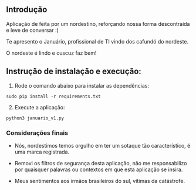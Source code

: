 ## Introdução

Aplicação de feita por um nordestino, reforçando nossa forma descontraída e leve de conversar :)

Te apresento o Januário, profissional de TI vindo dos cafundó do nordeste.

O nordeste é lindo e cuscuz faz bem!

## Instrução de instalação e execução:

1. Rode o comando abaixo para instalar as dependências:

```
sudo pip install -r requirements.txt
```

2. Execute a aplicação:
 
```
python3 januario_v1.py
```

### Considerações finais
- Nós, nordestimos temos orgulho em ter um sotaque tão característico, é uma marca registrada.

- Removi os filtros de segurança desta aplicação, não me responsabilizo por quaisquer palavras ou contextos em que esta aplicação se insira.

- Meus sentimentos aos irmãos brasileiros do sul, vítimas da catástrofe.